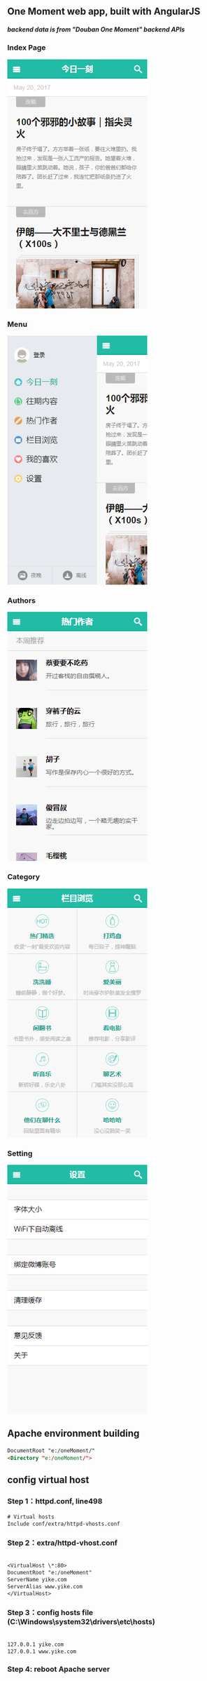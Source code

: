 ## One Moment web app, built with AngularJS

##### backend data is from "Douban One Moment" backend APIs

### Index Page

![image index](https://github.com/felixyonex/one_moment/blob/master/img-folder/index.jpg)

### Menu

![image aside](https://github.com/felixyonex/one_moment/blob/master/img-folder/aside.jpg)

### Authors

![image author](https://github.com/felixyonex/one_moment/blob/master/img-folder/author.jpg)


### Category

![image category](https://github.com/felixyonex/one_moment/blob/master/img-folder/category.jpg)


### Setting

![image setting](https://github.com/felixyonex/one_moment/blob/master/img-folder/setting.jpg)

## Apache environment building

```html
DocumentRoot "e:/oneMoment/"
<Directory "e:/oneMoment/">
```

## config virtual host

### Step 1：httpd.conf, line498

```
# Virtual hosts
Include conf/extra/httpd-vhosts.conf
```
### Step 2：extra/httpd-vhost.conf
```

<VirtualHost \*:80>
DocumentRoot "e:/oneMoment"
ServerName yike.com
ServerAlias www.yike.com
</VirtualHost>

```
### Step 3：config hosts file (C:\Windows\system32\drivers\etc\hosts)
```

127.0.0.1 yike.com
127.0.0.1 www.yike.com

```
### Step 4: reboot Apache server

